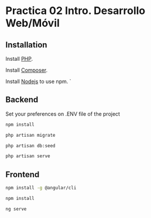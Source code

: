 # Practica 02 Intro. Desarrollo Web/Móvil


## Installation
Install [PHP](https://www.php.net/manual/es/install.php).

Install [Composer](https://getcomposer.org/download/).

Install [Nodejs](https://nodejs.org/en) to use npm.
`

## Backend
Set your preferences on .ENV file of the project 

```bash
npm install 

php artisan migrate

php artisan db:seed

php artisan serve
```

## Frontend

```bash
npm install -g @angular/cli

npm install 

ng serve
```